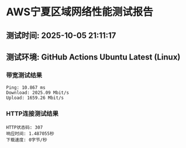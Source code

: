 # AWS宁夏区域网络性能测试报告
## 测试时间: 2025-10-05 21:11:17
## 测试环境: GitHub Actions Ubuntu Latest (Linux)

### 带宽测试结果
```
Ping: 10.867 ms
Download: 2025.09 Mbit/s
Upload: 1659.26 Mbit/s
```

### HTTP连接测试结果
```
HTTP状态码: 307
响应时间: 1.487055秒
下载速度: 0字节/秒
```

